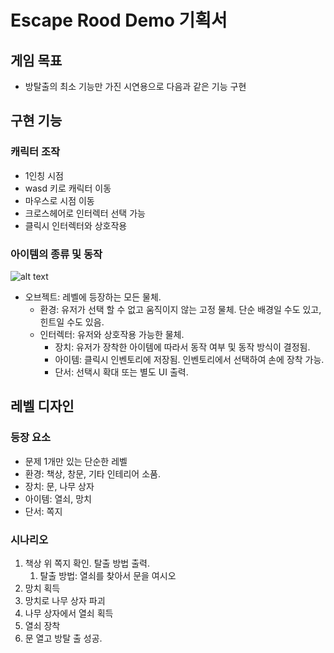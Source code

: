 # Escape Rood Demo 기획서
## 게임 목표
- 방탈출의 최소 기능만 가진 시연용으로 다음과 같은 기능 구현

## 구현 기능
### 캐릭터 조작
- 1인칭 시점
- wasd 키로 캐릭터 이동
- 마우스로 시점 이동
- 크로스헤어로 인터렉터 선택 가능
- 클릭시 인터렉터와 상호작용 

### 아이템의 종류 및 동작
![alt text](01_Object.png)

- 오브젝트: 레벨에 등장하는 모든 물체.
  - 환경: 유저가 선택 할 수 없고 움직이지 않는 고정 물체. 단순 배경일 수도 있고, 힌트일 수도 있음.
  - 인터렉터: 유저와 상호작용 가능한 물체.
    - 장치: 유저가 장착한 아이템에 따라서 동작 여부 및 동작 방식이 결정됨.
    - 아이템: 클릭시 인벤토리에 저장됨. 인벤토리에서 선택하여 손에 장착 가능.
    - 단서: 선택시 확대 또는 별도 UI 출력. 
  
## 레벨 디자인
### 등장 요소
- 문제 1개만 있는 단순한 레벨
- 환경: 책상, 창문, 기타 인테리어 소품.
- 장치: 문, 나무 상자 
- 아이템: 열쇠, 망치 
- 단서: 쪽지

### 시나리오
1. 책상 위 쪽지 확인. 탈출 방법 출력.
   1. 탈출 방법: 열쇠를 찾아서 문을 여시오
2. 망치 획득
3. 망치로 나무 상자 파괴
4. 나무 상자에서 열쇠 획득
5. 열쇠 장착
6. 문 열고 방탈 출 성공.
